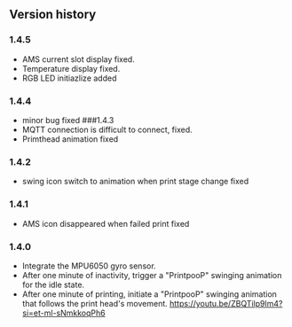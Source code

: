 ## Version history
### 1.4.5
- AMS current slot display fixed.
- Temperature display fixed.
- RGB LED initiazlize added
### 1.4.4 
- minor bug fixed
###1.4.3
- MQTT connection is difficult to connect, fixed.
- Primthead animation fixed
### 1.4.2 
- swing icon switch to animation when print stage change fixed
### 1.4.1 
- AMS icon disappeared when failed print fixed
### 1.4.0
- Integrate the MPU6050 gyro sensor.
- After one minute of inactivity, trigger a "PrintpooP" swinging animation for the idle state.
- After one minute of printing, initiate a "PrintpooP" swinging animation that follows the print head's movement.
https://youtu.be/ZBQTilp9lm4?si=et-ml-sNmkkoqPh6
